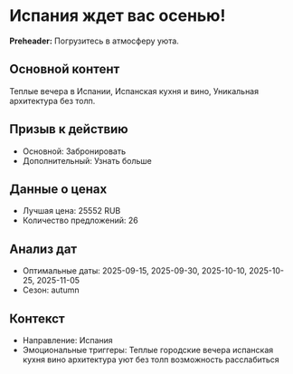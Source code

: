 # Испания ждет вас осенью!

**Preheader:** Погрузитесь в атмосферу уюта.

## Основной контент

Теплые вечера в Испании, Испанская кухня и вино, Уникальная архитектура без толп.

## Призыв к действию

- Основной: Забронировать
- Дополнительный: Узнать больше

## Данные о ценах

- Лучшая цена: 25552 RUB
- Количество предложений: 26

## Анализ дат

- Оптимальные даты: 2025-09-15, 2025-09-30, 2025-10-10, 2025-10-25, 2025-11-05
- Сезон: autumn

## Контекст

- Направление: Испания
- Эмоциональные триггеры: Теплые городские вечера испанская кухня вино архитектура уют без толп возможность расслабиться
